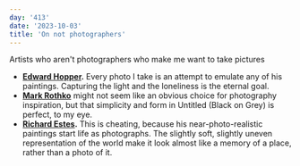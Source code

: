 ```yaml
---
day: '413'
date: '2023-10-03'
title: 'On not photographers'
---
```


Artists who aren't photographers who make me want to take pictures

- **[Edward Hopper](https://www.edwardhopper.net/drugstore.jsp).** Every photo I take is an attempt to emulate any of his paintings. Capturing the light and the loneliness is the eternal goal.
- **[Mark Rothko](<https://en.wikipedia.org/wiki/Untitled_(Black_on_Grey)>)** might not seem like an obvious choice for photography inspiration, but that simplicity and form in Untitled (Black on Grey) is perfect, to my eye.
- **[Richard Estes](https://www.artnet.com/artists/richard-estes/).** This is cheating, because his near-photo-realistic paintings start life as photographs. The slightly soft, slightly uneven representation of the world make it look almost like a memory of a place, rather than a photo of it.
